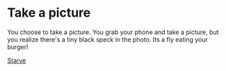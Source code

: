# Take a picture

You choose to take a picture. You grab your phone and take a picture, but you realize there's a tiny black speck in the photo. Its a fly eating your burger!

[Starve](notification.md)
